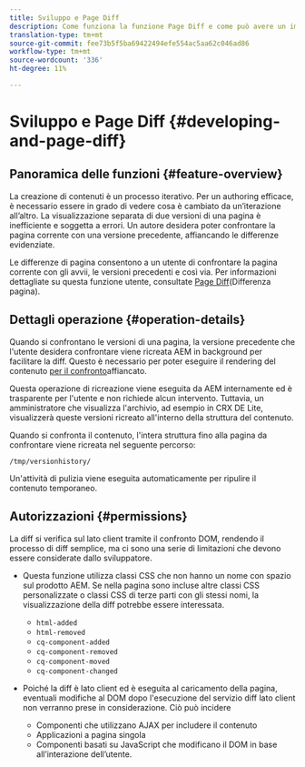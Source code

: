 ```yaml
---
title: Sviluppo e Page Diff
description: Come funziona la funzione Page Diff e come può avere un impatto sullo sviluppatore
translation-type: tm+mt
source-git-commit: fee73b5f5ba69422494efe554ac5aa62c046ad86
workflow-type: tm+mt
source-wordcount: '336'
ht-degree: 11%

---
```



# Sviluppo e Page Diff {#developing-and-page-diff}

## Panoramica delle funzioni {#feature-overview}

La creazione di contenuti è un processo iterativo. Per un authoring efficace, è necessario essere in grado di vedere cosa è cambiato da un’iterazione all’altro. La visualizzazione separata di due versioni di una pagina è inefficiente e soggetta a errori. Un autore desidera poter confrontare la pagina corrente con una versione precedente, affiancando le differenze evidenziate.

Le differenze di pagina consentono a un utente di confrontare la pagina corrente con gli avvii, le versioni precedenti e così via. Per informazioni dettagliate su questa funzione utente, consultate [Page Diff](/help/sites-cloud/authoring/features/page-diff.md)(Differenza pagina).

## Dettagli operazione {#operation-details}

Quando si confrontano le versioni di una pagina, la versione precedente che l&#39;utente desidera confrontare viene ricreata AEM in background per facilitare la diff. Questo è necessario per poter eseguire il rendering del contenuto [per il confronto](/help/sites-cloud/authoring/features/page-diff.md)affiancato.

Questa operazione di ricreazione viene eseguita da AEM internamente ed è trasparente per l&#39;utente e non richiede alcun intervento. Tuttavia, un amministratore che visualizza l&#39;archivio, ad esempio in CRX DE Lite, visualizzerà queste versioni ricreato all&#39;interno della struttura del contenuto.

Quando si confronta il contenuto, l&#39;intera struttura fino alla pagina da confrontare viene ricreata nel seguente percorso:

`/tmp/versionhistory/`

Un&#39;attività di pulizia viene eseguita automaticamente per ripulire il contenuto temporaneo.

## Autorizzazioni  {#permissions}

La diff si verifica sul lato client tramite il confronto DOM, rendendo il processo di diff semplice, ma ci sono una serie di limitazioni che devono essere considerate dallo sviluppatore.

* Questa funzione utilizza classi CSS che non hanno un nome con spazio sul prodotto AEM. Se nella pagina sono incluse altre classi CSS personalizzate o classi CSS di terze parti con gli stessi nomi, la visualizzazione della diff potrebbe essere interessata.

   * `html-added`
   * `html-removed`
   * `cq-component-added`
   * `cq-component-removed`
   * `cq-component-moved`
   * `cq-component-changed`

* Poiché la diff è lato client ed è eseguita al caricamento della pagina, eventuali modifiche al DOM dopo l&#39;esecuzione del servizio diff lato client non verranno prese in considerazione. Ciò può incidere

   * Componenti che utilizzano AJAX per includere il contenuto
   * Applicazioni a pagina singola
   * Componenti basati su JavaScript che modificano il DOM in base all’interazione dell’utente.
